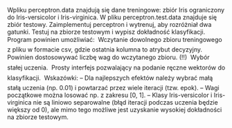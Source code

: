 Wpliku perceptron.data znajdują się dane treningowe: zbiór Iris ograniczony do Iris-versicolor
i Iris-virginica. W pliku perceptron.test.data znajduje się zbiór testowy. Zaimplementuj
perceptron i wytrenuj, aby rozróżniał dwa gatunki. Testuj na zbiorze testowym i
wypisz dokładność klasyfikacji.
Program powinien umożliwiać:
 Wczytanie dowolnego zbioru treningowego z pliku w formacie csv, gdzie ostatnia
kolumna to atrybut decyzyjny. Powinien dostosowywać liczbę wag do wczytanego
zbioru. (!!)
 Wybór stałej uczenia.
 Prosty interfejs pozwalający na podanie ręczne wektorów do klasyfikacji.
 Wskazówki:
– Dla najlepszych efektów należy wybrać małą stałą uczenia (np. 0.01) i powtarzać
przez wiele iteracji (tzw. epok).
– Wagi początkowe można losować np. z zakresu [0, 1].
– Klasy Iris-versicolor i Iris-virginica nie są liniowo separowalne (błąd
iteracji podczas uczenia będzie większy od 0), ale mimo tego możliwe jest
uzyskanie wysokiej dokładności na zbiorze testowym.
